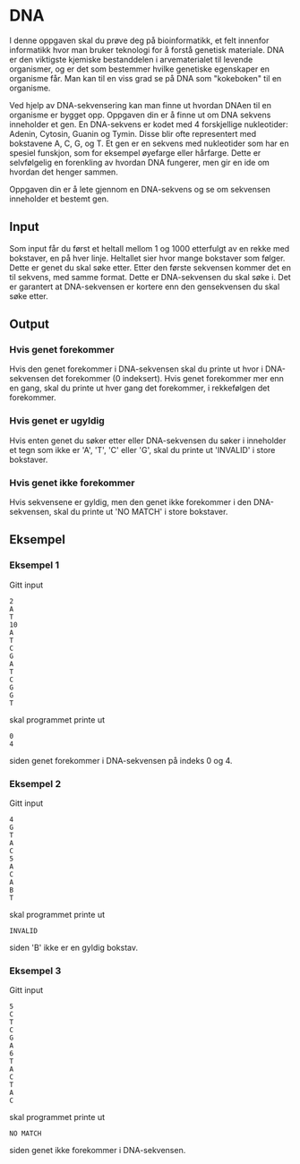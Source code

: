 # DNA
I denne oppgaven skal du prøve deg på bioinformatikk, et felt innenfor informatikk hvor man bruker teknologi for å forstå genetisk materiale. DNA er den viktigste kjemiske bestanddelen i arvematerialet til levende organismer, og er det som bestemmer hvilke genetiske egenskaper en organisme får. Man kan til en viss grad se på DNA som "kokeboken" til en organisme. 

Ved hjelp av DNA-sekvensering kan man finne ut hvordan DNAen til en organisme er bygget opp. Oppgaven din er å finne ut om DNA sekvens inneholder et gen. En DNA-sekvens er kodet med 4 forskjellige nukleotider: Adenin, Cytosin, Guanin og Tymin. Disse blir ofte representert med bokstavene A, C, G, og T. Et gen er en sekvens med nukleotider som har en spesiel funskjon, som for eksempel øyefarge eller hårfarge. Dette er selvfølgelig en forenkling av hvordan DNA fungerer, men gir en ide om hvordan det henger sammen.

Oppgaven din er å lete gjennom en DNA-sekvens og se om sekvensen inneholder et bestemt gen.

## Input
Som input får du først et heltall mellom 1 og 1000 etterfulgt av en rekke med bokstaver, en på hver linje. Heltallet sier hvor mange bokstaver som følger. Dette er genet du skal søke etter. Etter den første sekvensen kommer det en til sekvens, med samme format. Dette er DNA-sekvensen du skal søke i. Det er garantert at DNA-sekvensen er kortere enn den gensekvensen du skal søke etter.

## Output
### Hvis genet forekommer
Hvis den genet forekommer i DNA-sekvensen skal du printe ut hvor i DNA-sekvensen det forekommer (0 indeksert). Hvis genet forekommer mer enn en gang, skal du printe ut hver gang det forekommer, i rekkefølgen det forekommer.

### Hvis genet er ugyldig
Hvis enten genet du søker etter eller DNA-sekvensen du søker i inneholder et tegn som ikke er 'A', 'T', 'C' eller 'G', skal du printe ut 'INVALID' i store bokstaver.

### Hvis genet ikke forekommer
Hvis sekvensene er gyldig, men den genet ikke forekommer i den DNA-sekvensen, skal du printe ut 'NO MATCH' i store bokstaver.

## Eksempel
### Eksempel 1
Gitt input
```
2
A
T
10
A
T
C
G
A
T
C
G
G
T
```
skal programmet printe ut
```
0
4
```
siden genet forekommer i DNA-sekvensen på indeks 0 og 4.

### Eksempel 2
Gitt input
```
4
G
T
A
C
5
A
C
A
B
T
```
skal programmet printe ut
```
INVALID
```
siden 'B' ikke er en gyldig bokstav.

### Eksempel 3
Gitt input
```
5
C
T
C
G
A
6
T
A
C
T
A
C
```
skal programmet printe ut
```
NO MATCH
```
siden genet ikke forekommer i DNA-sekvensen.
